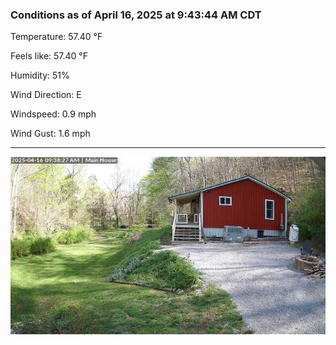 ### Conditions as of April 16, 2025 at 9:43:44 AM CDT 

Temperature: 57.40 &deg;F

Feels like: 57.40 &deg;F

Humidity: 51%

Wind Direction: E

Windspeed: 0.9 mph

Wind Gust: 1.6 mph

---

<img src="./images/latest.jpeg"/>

